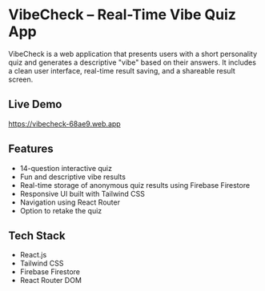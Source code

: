 # VibeCheck – Real-Time Vibe Quiz App

VibeCheck is a web application that presents users with a short personality quiz and generates a descriptive "vibe" based on their answers. It includes a clean user interface, real-time result saving, and a shareable result screen.

## Live Demo
https://vibecheck-68ae9.web.app

## Features
- 14-question interactive quiz
- Fun and descriptive vibe results
- Real-time storage of anonymous quiz results using Firebase Firestore
- Responsive UI built with Tailwind CSS
- Navigation using React Router
- Option to retake the quiz

## Tech Stack
- React.js
- Tailwind CSS
- Firebase Firestore
- React Router DOM
